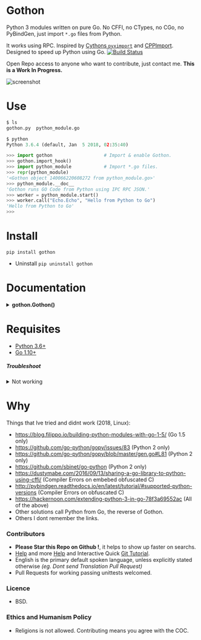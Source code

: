 # Gothon

Python 3 modules written on pure Go. No CFFI, no CTypes, no CGo, no PyBindGen, just import `*.go` files from Python.

It works using RPC. Inspired by [Cythons `pyximport`](http://cython.readthedocs.io/en/latest/src/tutorial/cython_tutorial.html?highlight=pyximport#pyximport-cython-compilation-for-developers) and [CPPImport](https://github.com/tbenthompson/cppimport#import-c-or-c-files-directly-from-python). Designed to speed up Python using Go. [![Build Status](https://travis-ci.org/juancarlospaco/gothon.svg?branch=master)](https://travis-ci.org/juancarlospaco/gothon)

Open Repo access to anyone who want to contribute, just contact me. **This is a Work In Progress.**

![screenshot](https://source.unsplash.com/FqkBXo2Nkq0/850x420 "Illustrative Photo by https://unsplash.com/@stickermule")


# Use

```python
$ ls
gothon.py  python_module.go

$ python
Python 3.6.4 (default, Jan  5 2018, 02:35:40)

>>> import gothon                   # Import & enable Gothon.
>>> gothon.import_hook()
>>> import python_module            # Import *.go files.
>>> repr(python_module)
'<Gothon object 140066220608272 from python_module.go>'
>>> python_module.__doc__
'Gothon runs GO Code from Python using IPC RPC JSON.'
>>> worker = python_module.start()
>>> worker.call("Echo.Echo", "Hello from Python to Go")
'Hello from Python to Go'
>>>
```


# Install

```
pip install gothon
```
- Uninstall `pip uninstall gothon`


# Documentation

<details>
    <summary><b>gothon.Gothon()</b></summary>

**Description:**
Gothon runs GO Code from Python using IPC RPC JSON.

Delegates the Parse, Compile, Build and Cache to Go itself.

If you Upgrade your Go version you dont have to change anything on Gothon, it just works.

If you Upgrade your Python version you dont have to change anything on Gothon, it just works.

Unix Socket are used because from benchmarks it performs 3x faster than TCP/UDP Sockets.

This does not connect to the network, nor internet, nor use HTTP.

This project is oriented to Developers, NOT end-users.

This project can be used with Fades, FireJails, Docker, RKT.

This project assumes at least very basic knowledge of the Go programming language.

Its recommended to have 1 `*.go` file importable from Python for project or package,
the `*.go` file itself can import Go functions from other `*.go` files using Go way of importing stuff.

Feel free to contact us if you need help integrating it on your project.

**Arguments:**
- `go_file` A GO file to compile and run as a python module, `str` or `pathlib.Path` type, defaults to `python_module.go`, required.
- `startup_delay` A startup delay, after building the go file but before returning the IPC RPC to Python, float type, defaults to `0.1`, can be set to `0.0` too, can not be `None`, optional.

**Keyword Arguments:** None.

**Returns:** `gothon.RPCJSONClient()` an custom IPC RPC.

**Base Class:** `object`.

**Type:** `object`.

**Source Code file:** https://github.com/juancarlospaco/gothon/blob/master/gothon.py

| State              | OS          | Description |
| ------------------ |:-----------:| -----------:|
| :white_check_mark: | **Linux**   | Works Ok    |
| :white_check_mark: | **Os X**    | Works Ok    |

**Usage Example:**

```python
>>> from gothon import Gothon
>>> unemployed = Gothon()
>>> worker = unemployed.start()
>>> worker.call("Echo.Echo", "Hello from Python to Go")
'Hello from Python to Go'
>>> worker.stop()
>>>
```

**Helper Static Methods:**

- `gothon.Gothon().template()`

Prints to standard output a Go source code template to start hacking into,
with all bits and pieces to write a Python module using Go,
it has 1 "Echo" function that you can overwrite or delete,
this Go source code is ready to run as-is.

- `gothon.Gothon().clean()`

Clean up the Cache, uses `glob.iglob()` and `pathlib.Path().unlink()`, its very fast.

</details>


# Requisites

- [Python 3.6+](https://python.org)
- [Go 1.10+](https://golang.org)


##### Troubleshoot

<details>
    <summary>Not working</summary>

- Delete all `__pycache__` and `*.pyc`.
- Execute `go clean -x -cache` (Usually Go takes care of cleaning Cache automatically).
- Update your Go to the latest version.
</details>


# Why

Things that Ive tried and didnt work (2018, Linux):

- https://blog.filippo.io/building-python-modules-with-go-1-5/ (Go 1.5 only)
- https://github.com/go-python/gopy/issues/83 (Python 2 only)
- https://github.com/go-python/gopy/blob/master/gen.go#L81 (Python 2 only)
- https://github.com/sbinet/go-python (Python 2 only)
- https://dustymabe.com/2016/09/13/sharing-a-go-library-to-python-using-cffi/ (Compiler Errors on embebed obfuscated C)
- http://pybindgen.readthedocs.io/en/latest/tutorial/#supported-python-versions (Compiler Errors on obfuscated C)
- https://hackernoon.com/extending-python-3-in-go-78f3a69552ac (All of the above)
- Other solutions call Python from Go, the reverse of Gothon.
- Others I dont remember the links.


### Contributors

- **Please Star this Repo on Github !**, it helps to show up faster on searchs.
- [Help](https://help.github.com/articles/using-pull-requests) and more [Help](https://help.github.com/articles/fork-a-repo) and Interactive Quick [Git Tutorial](https://try.github.io).
- English is the primary default spoken language, unless explicitly stated otherwise *(eg. Dont send Translation Pull Request)*
- Pull Requests for working passing unittests welcomed.


### Licence

- BSD.


### Ethics and Humanism Policy

- Religions is not allowed. Contributing means you agree with the COC.
